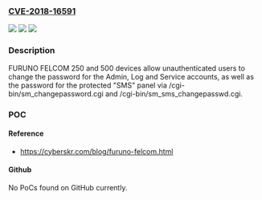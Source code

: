 ### [CVE-2018-16591](https://cve.mitre.org/cgi-bin/cvename.cgi?name=CVE-2018-16591)
![](https://img.shields.io/static/v1?label=Product&message=n%2Fa&color=blue)
![](https://img.shields.io/static/v1?label=Version&message=n%2Fa&color=blue)
![](https://img.shields.io/static/v1?label=Vulnerability&message=n%2Fa&color=brighgreen)

### Description

FURUNO FELCOM 250 and 500 devices allow unauthenticated users to change the password for the Admin, Log and Service accounts, as well as the password for the protected "SMS" panel via /cgi-bin/sm_changepassword.cgi and /cgi-bin/sm_sms_changepasswd.cgi.

### POC

#### Reference
- https://cyberskr.com/blog/furuno-felcom.html

#### Github
No PoCs found on GitHub currently.

